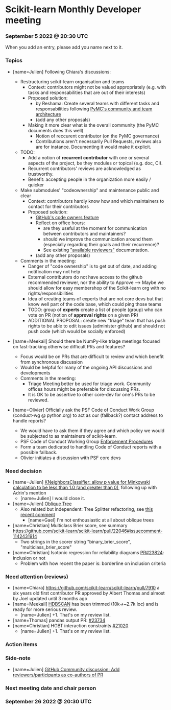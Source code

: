 # Scikit-learn Monthly Developer meeting
### September 5 2022 @ 20:30 UTC

When you add an entry, please add you name next to it.

### Topics

 - [name=Julien] Following Chiara's discussions:

     - Restructuring scikit-learn organisation and teams
         - Context: contributors might not be valued appropriately (e.g. with tasks and responsabilities that are out of their interests)
         - Proposed solution:
             - by Reshama: Create several teams with different tasks and responsabilities following [PyMC's community and team architecture](https://github.com/pymc-devs/pymc/blob/main/GOVERNANCE.md#community-and-team-architecture)
             - (add any other proposals)
        - Making it more clear what is the overall community (the PyMC documents does this well)
            - Notion of reccurent contributor (on the PyMC governance)
            - Contributions aren't necessarily Pull Requests, reviews also are for instance. Documenting it would make it explicit.
    - TODO:
        - Add a notion of **recurrent contributor** with one or several aspects of the project, be they modules or topical (e.g. doc, CI).
        - Recurrent contributors' reviews are acknowledged as trustworthy.
        - Benefit: accepting people in the organization more easily / quicker
     - Make submodules' "codeownership" and maintenance public and clear
         - Context: contributors hardly know how and which maintainers to contact for their contributors
         - Proposed solution:
             - [GitHub's code owners feature](https://docs.github.com/en/repositories/managing-your-repositorys-settings-and-features/customizing-your-repository/about-code-owners)
             - Reflect on office hours:
                 - are they useful at the moment for communication between contributors and maintainers?
                 - should we improve the communication around them (especially regarding their goals and their recurrence)?
                 - See existing ["available reviewers"](https://github.com/scikit-learn/scikit-learn/wiki/Available-reviewers) documentation.
             - (add any other proposals)
    - Comments in the meeting:
        - Danger of "code ownership" is to get out of date, and adding notification may not help
        - External contributors do not have access to the github recommended reviewer, nor the ability to Approve --> Maybe we should allow for easy membershop of the Scikit-learn org with no rights/responsibilities
        - Idea of creating teams of experts that are not core devs but that know well part of the code base, which could ping those teams
        - TODO: group of **experts** create a list of people (group) who can vote on PR (notion of **approval rights** on a given PR)
        - ADDITIONAL PROPOSAL: create new "triage" team that has push rights to be able to edit issues (administer github) and should not push code (which would be socially enforced)

 - [name=Meekail] Should there be NumPy-like triage meetings focused on fast-tracking otherwise difficult PRs and features?
     - Focus would be on PRs that are difficult to review and which benefit from synchronous discussion
     - Would be helpful for many of the ongoing API discussions and developments
     - Comments in the meeting:
         - Triage Meeting better be used for triage work. Community offices hours might be preferable for discussing PRs.
         - It is OK to be assertive to other core-dev for one's PRs to be reviewed.

 - [name=Olivier] Officially ask the PSF Code of Conduct Work Group (conduct-wg @ python.org) to act as our (fallback?) contact address to handle reports?
     - We would have to ask them if they agree and which policy we would be subjected to as maintainers of scikit-learn.
     - PSF Code of Conduct Working Group [Enforcement Procedures](https://www.python.org/psf/conduct/enforcement/)
     - Form a team dedicated to handling Code of Conduct reports with a possible fallback.
     - Olivier initiates a discussion with PSF core devs

### Need decision

 - [name=Julien] [KNeighborsClassifier: allow p value for Minkowski calculation to be less than 1.0 (and greater than 0)](https://github.com/scikit-learn/scikit-learn/issues/22811), following up with Adrin's mention
     - [name=Julien] I would close it.
 - [name=Julien] [Oblique Tree](https://github.com/scikit-learn/scikit-learn/pull/22754)
    - Also related but independent: Tree Splitter refactoring, see [this recent comment](https://github.com/scikit-learn/scikit-learn/issues/24000#issuecomment-1218471690)
        - [name=Gael] I'm not enthousiastic at all about oblique trees
- [name=Christian] Multiclass Brier score, see summary https://github.com/scikit-learn/scikit-learn/pull/22046#issuecomment-1142431914
    - Two strings in the scorer string "binary_brier_score", "multiclass_brier_score"
- [name=Christian] Isotonic regression for reliability diagrams [PR#23824](https://github.com/scikit-learn/scikit-learn/pull/23824): inclusion or not
    - Problem with how recent the paper is: borderline on inclusion criteria

### Need attention (reviews)
- [name=Chiara] https://github.com/scikit-learn/scikit-learn/pull/7910 a six years old first contributor PR approved by Albert Thomas and almost by Joel updated until 3 months ago
- [name=Meekail] [HDBSCAN](https://github.com/scikit-learn/scikit-learn/pull/22616) has been trimmed (10k->~2.7k loc) and is ready for more serious review.
    - [name=Julien] +1. That's on my review list.
- [name=Thomas] pandas output PR: [#23734](https://github.com/scikit-learn/scikit-learn/pull/23734)
- [name=Christian] HGBT interaction constraints [#21020](https://github.com/scikit-learn/scikit-learn/pull/21020)
    - [name=Julien] +1. That's on my review list.


### Action items

### Side-note

- [name=Julien] [GitHub Community discussion: Add reviewers/participants as co-authors of PR](https://github.com/orgs/community/discussions/4525)


### Next meeting date and chair person
### September 26 2022 @ 20:30 UTC
